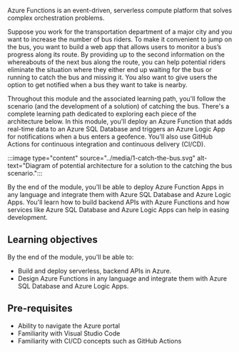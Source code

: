 Azure Functions is an event-driven, serverless compute platform that solves complex orchestration problems.

Suppose you work for the transportation department of a major city and you want to increase the number of bus riders. To make it convenient to jump on the bus, you want to build a web app that allows users to monitor a bus’s progress along its route. By providing up to the second information on the whereabouts of the next bus along the route, you can help potential riders eliminate the situation where they either end up waiting for the bus or running to catch the bus and missing it. You also want to give users the option to get notified when a bus they want to take is nearby.

Throughout this module and the associated learning path, you'll follow the scenario (and the development of a solution) of catching the bus. There's a complete learning path dedicated to exploring each piece of the architecture below. In this module, you'll deploy an Azure Function that adds real-time data to an Azure SQL Database and triggers an Azure Logic App for notifications when a bus enters a geofence. You'll also use GitHub Actions for continuous integration and continuous delivery (CI/CD).

:::image type="content" source="../media/1-catch-the-bus.svg" alt-text="Diagram of potential architecture for a solution to the catching the bus scenario.":::

By the end of the module, you'll be able to deploy Azure Function Apps in any language and integrate them with Azure SQL Database and Azure Logic Apps. You'll learn how to build backend APIs with Azure Functions and how services like Azure SQL Database and Azure Logic Apps can help in easing development.

## Learning objectives

By the end of the module, you'll be able to:

- Build and deploy serverless, backend APIs in Azure.
- Design Azure Functions in any language and integrate them with Azure SQL Database and Azure Logic Apps.

## Pre-requisites

- Ability to navigate the Azure portal
- Familiarity with Visual Studio Code
- Familiarity with CI/CD concepts such as GitHub Actions
